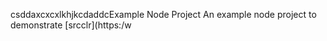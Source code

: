 csddaxcxcxlkhjkcdaddcExample Node Project
An example node project to demonstrate [srcclr](https:/w

